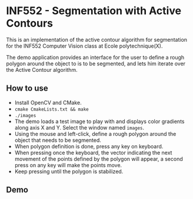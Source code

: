 # INF552 - Segmentation with Active Contours #

This is an implementation of the active contour algorithm for segmentation for the INF552 Computer Vision class at Ecole polytechnique(X).

The demo application provides an interface for the user to define a rough polygon around the object to is to be segmented, and lets him iterate over the Active Contour algorithm.

## How to use ##
* Install OpenCV and CMake.
* `cmake CmakeLists.txt && make`
* `./images`
* The demo loads a test image to play with and displays color gradients along axis X and Y.
Select the window named `images`.
* Using the mouse and left-click, define a rough polygon around the object that needs to be segmented.
* When polygon definition is done, press any key on keyboard.
* When pressing once the keyboard, the vector indicating the next movement of the points defined by the polygon will appear, a second press on any key will make the points move.
* Keep pressing until the polygon is stabilized.

## Demo ##
